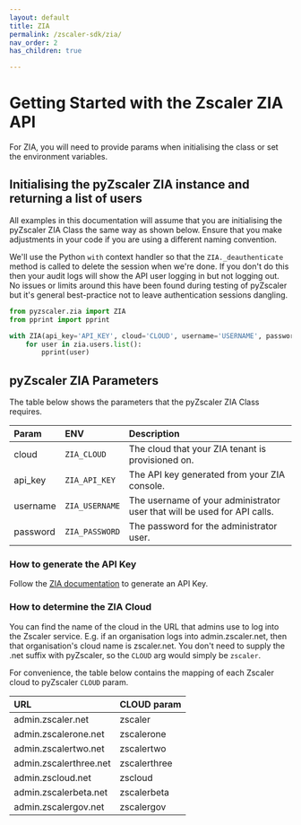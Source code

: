 ```yaml
---
layout: default 
title: ZIA 
permalink: /zscaler-sdk/zia/ 
nav_order: 2 
has_children: true

---
```


# Getting Started with the Zscaler ZIA API

For ZIA, you will need to provide params when initialising the class or set the environment variables.

## Initialising the pyZscaler ZIA instance and returning a list of users

All examples in this documentation will assume that you are initialising the pyZscaler ZIA Class the same way as shown below.
Ensure that you make adjustments in your code if you are using a different naming convention.

We'll use the Python ``with`` context handler so that the ``ZIA._deauthenticate`` method is called to delete the session
when we're done. If you don't do this then your audit logs will show the API user logging in but not logging out. No
issues or limits around this have been found during testing of pyZscaler but it's general best-practice not to leave
authentication sessions dangling.

```python
from pyzscaler.zia import ZIA
from pprint import pprint

with ZIA(api_key='API_KEY', cloud='CLOUD', username='USERNAME', password='PASSWORD') as zia:
    for user in zia.users.list():
        pprint(user)
```

## pyZscaler ZIA Parameters

The table below shows the parameters that the pyZscaler ZIA Class requires.

| Param        | ENV        | Description |
|:-------------|:------------------|:------|
| cloud           | `ZIA_CLOUD` | The cloud that your ZIA tenant is provisioned on.  |
| api_key | `ZIA_API_KEY`   | The API key generated from your ZIA console.  |
| username           | `ZIA_USERNAME`      | The username of your administrator user that will be used for API calls.   |
| password           | `ZIA_PASSWORD` | The password for the administrator user.  |

### How to generate the API Key

Follow the [ZIA documentation](https://help.zscaler.com/zia/api-getting-started#RetrieveAPIKey) to generate an API Key.

### How to determine the ZIA Cloud

You can find the name of the cloud in the URL that admins use to log into the Zscaler service. E.g. if an organisation
logs into admin.zscaler.net, then that organisation's cloud name is zscaler.net. You don't need to supply the .net
suffix with pyZscaler, so the `CLOUD` arg would simply be `zscaler`.

For convenience, the table below contains the mapping of each Zscaler cloud to pyZscaler `CLOUD` param.

| URL | CLOUD param |
|:----|:------|
| admin.zscaler.net | zscaler |
| admin.zscalerone.net | zscalerone |
| admin.zscalertwo.net | zscalertwo |
| admin.zscalerthree.net | zscalerthree |
| admin.zscloud.net | zscloud |
| admin.zscalerbeta.net | zscalerbeta |
| admin.zscalergov.net | zscalergov |



